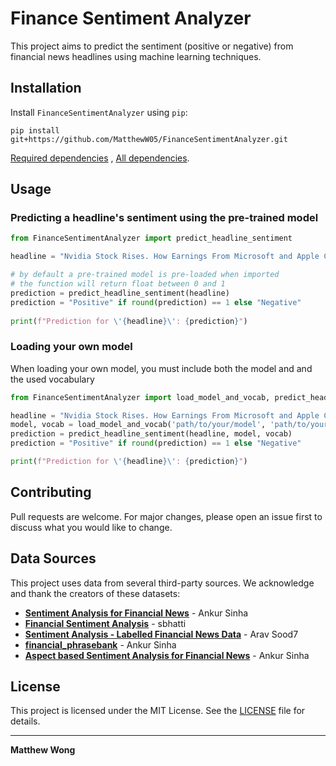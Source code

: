 # Finance Sentiment Analyzer

This project aims to predict the sentiment (positive or negative) from financial news headlines using machine learning techniques.

## Installation

Install `FinanceSentimentAnalyzer` using `pip`:

``` {.sourceCode .bash}
pip install git+https://github.com/MatthewW05/FinanceSentimentAnalyzer.git
```

[Required dependencies](./requirements.txt) , [All dependencies](./setup.py).


## Usage

### Predicting a headline's sentiment using the pre-trained model

```python
from FinanceSentimentAnalyzer import predict_headline_sentiment

headline = "Nvidia Stock Rises. How Earnings From Microsoft and Apple Could Drive It Higher."

# by default a pre-trained model is pre-loaded when imported
# the function will return float between 0 and 1
prediction = predict_headline_sentiment(headline)
prediction = "Positive" if round(prediction) == 1 else "Negative"
   
print(f"Prediction for \'{headline}\': {prediction}")
```

### Loading your own model
When loading your own model, you must include both the model and and the used vocabulary

```python
from FinanceSentimentAnalyzer import load_model_and_vocab, predict_headline_sentiment

headline = "Nvidia Stock Rises. How Earnings From Microsoft and Apple Could Drive It Higher."
model, vocab = load_model_and_vocab('path/to/your/model', 'path/to/your/vocab')
prediction = predict_headline_sentiment(headline, model, vocab)
prediction = "Positive" if round(prediction) == 1 else "Negative"

print(f"Prediction for \'{headline}\': {prediction}")
```


## Contributing
Pull requests are welcome. For major changes, please open an issue first to discuss what you would like to change.


## Data Sources

This project uses data from several third-party sources. We acknowledge and thank the creators of these datasets:

- **[Sentiment Analysis for Financial News](https://www.kaggle.com/datasets/ankurzing/sentiment-analysis-for-financial-news)** - Ankur Sinha
- **[Financial Sentiment Analysis](https://www.kaggle.com/datasets/sbhatti/financial-sentiment-analysis)** - sbhatti
- **[Sentiment Analysis - Labelled Financial News Data](https://www.kaggle.com/datasets/aravsood7/sentiment-analysis-labelled-financial-news-data)** - Arav Sood7
- **[financial_phrasebank](https://huggingface.co/datasets/takala/financial_phrasebank)** - Ankur Sinha
- **[Aspect based Sentiment Analysis for Financial News](https://www.kaggle.com/datasets/ankurzing/aspect-based-sentiment-analysis-for-financial-news)** - Ankur Sinha


## License

This project is licensed under the MIT License. See the [LICENSE](LICENSE) file for details.

---

**Matthew Wong**
